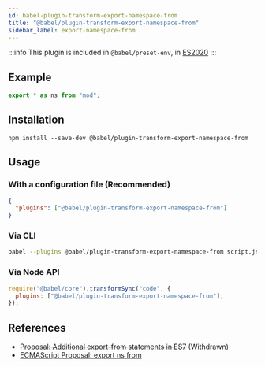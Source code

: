 ```yaml
---
id: babel-plugin-transform-export-namespace-from
title: "@babel/plugin-transform-export-namespace-from"
sidebar_label: export-namespace-from
---
```


:::info
This plugin is included in `@babel/preset-env`, in [ES2020](https://github.com/tc39/proposals/blob/master/finished-proposals.md)
:::

## Example

```js title="JavaScript"
export * as ns from "mod";
```

## Installation

```shell npm2yarn
npm install --save-dev @babel/plugin-transform-export-namespace-from
```

## Usage

### With a configuration file (Recommended)

```json title="babel.config.json"
{
  "plugins": ["@babel/plugin-transform-export-namespace-from"]
}
```

### Via CLI

```sh title="Shell"
babel --plugins @babel/plugin-transform-export-namespace-from script.js
```

### Via Node API

```js title="JavaScript"
require("@babel/core").transformSync("code", {
  plugins: ["@babel/plugin-transform-export-namespace-from"],
});
```

## References

- ~~[Proposal: Additional export-from statements in ES7](https://github.com/leebyron/ecmascript-more-export-from)~~ (Withdrawn)
- [ECMAScript Proposal: export ns from](https://github.com/leebyron/ecmascript-export-ns-from)
